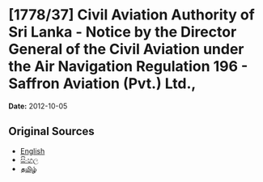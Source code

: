 # [1778/37] Civil Aviation Authority of Sri Lanka - Notice by the Director General of the Civil Aviation under the Air Navigation Regulation 196 - Saffron Aviation (Pvt.) Ltd.,

**Date:** 2012-10-05

## Original Sources

- [English](https://documents.gov.lk/view/extra-gazettes/2012/10/1778-37_E.pdf)
- [සිංහල](https://documents.gov.lk/view/extra-gazettes/2012/10/1778-37_S.pdf)
- [தமிழ்](https://documents.gov.lk/view/extra-gazettes/2012/10/1778-37_T.pdf)
